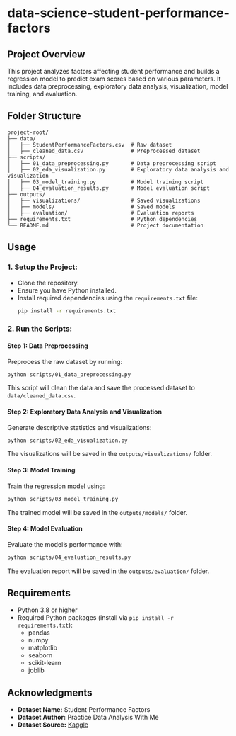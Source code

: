 # data-science-student-performance-factors

## Project Overview
This project analyzes factors affecting student performance and builds a regression model to predict exam scores based on various parameters. It includes data preprocessing, exploratory data analysis, visualization, model training, and evaluation.

## Folder Structure
```
project-root/
├── data/
│   ├── StudentPerformanceFactors.csv  # Raw dataset
│   ├── cleaned_data.csv               # Preprocessed dataset
├── scripts/
│   ├── 01_data_preprocessing.py       # Data preprocessing script
│   ├── 02_eda_visualization.py        # Exploratory data analysis and visualization
│   ├── 03_model_training.py           # Model training script
│   ├── 04_evaluation_results.py       # Model evaluation script
├── outputs/
│   ├── visualizations/                # Saved visualizations
│   ├── models/                        # Saved models
│   ├── evaluation/                    # Evaluation reports
├── requirements.txt                   # Python dependencies
└── README.md                          # Project documentation
```

## Usage

### 1. Setup the Project:
- Clone the repository.
- Ensure you have Python installed.
- Install required dependencies using the `requirements.txt` file:
  ```bash
  pip install -r requirements.txt
  ```

### 2. Run the Scripts:

#### Step 1: Data Preprocessing
Preprocess the raw dataset by running:
```bash
python scripts/01_data_preprocessing.py
```
This script will clean the data and save the processed dataset to `data/cleaned_data.csv`.

#### Step 2: Exploratory Data Analysis and Visualization
Generate descriptive statistics and visualizations:
```bash
python scripts/02_eda_visualization.py
```
The visualizations will be saved in the `outputs/visualizations/` folder.

#### Step 3: Model Training
Train the regression model using:
```bash
python scripts/03_model_training.py
```
The trained model will be saved in the `outputs/models/` folder.

#### Step 4: Model Evaluation
Evaluate the model’s performance with:
```bash
python scripts/04_evaluation_results.py
```
The evaluation report will be saved in the `outputs/evaluation/` folder.

## Requirements
- Python 3.8 or higher
- Required Python packages (install via `pip install -r requirements.txt`):
  - pandas
  - numpy
  - matplotlib
  - seaborn
  - scikit-learn
  - joblib

## Acknowledgments
- **Dataset Name:** Student Performance Factors
- **Dataset Author:** Practice Data Analysis With Me
- **Dataset Source:** [Kaggle](https://www.kaggle.com/datasets/lainguyn123/student-performance-factors)